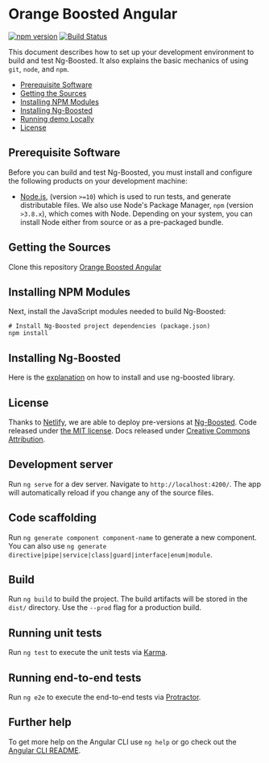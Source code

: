 # Orange Boosted Angular

[![npm version](https://badge.fury.io/js/ng-boosted.svg)](https://badge.fury.io/js/ng-boosted)
[![Build Status](https://travis-ci.org/Orange-OpenSource/Orange-Boosted-Angular.svg?branch=refacto-structure)](https://travis-ci.org/Orange-OpenSource/Orange-Boosted-Angular)

This document describes how to set up your development environment to build and test Ng-Boosted.
It also explains the basic mechanics of using `git`, `node`, and `npm`.

* [Prerequisite Software](#prerequisite-software)
* [Getting the Sources](#getting-the-sources)
* [Installing NPM Modules](#installing-npm-modules)
* [Installing Ng-Boosted](#installing-lib)
* [Running demo Locally](#running-demo-locally)
* [License](#license)

## Prerequisite Software

Before you can build and test Ng-Boosted, you must install and configure the
following products on your development machine:

* [Node.js](http://nodejs.org), (version `>=10`) which is used to run tests, and generate distributable files. We also use Node's Package Manager, `npm`
  (version `>3.8.x`), which comes with Node. Depending on your system, you can install Node either from
  source or as a pre-packaged bundle.

## Getting the Sources

Clone this repository [Orange Boosted Angular](https://github.com/Orange-OpenSource/Orange-Boosted-Angular.git)


## Installing NPM Modules

Next, install the JavaScript modules needed to build Ng-Boosted:

```shell
# Install Ng-Boosted project dependencies (package.json)
npm install
```

## Installing Ng-Boosted

Here is the [explanation](https://ng-boosted.orange.com/#/start) on how to install and use ng-boosted library.

## License

Thanks to [Netlify](https://www.netlify.com/), we are able to deploy pre-versions at [Ng-Boosted](https://ng-boosted.netlify.com).
Code released under [the MIT license](LICENSE). Docs released under [Creative Commons Attribution](docs/LICENSE).


## Development server

Run `ng serve` for a dev server. Navigate to `http://localhost:4200/`. The app will automatically reload if you change any of the source files.

## Code scaffolding

Run `ng generate component component-name` to generate a new component. You can also use `ng generate directive|pipe|service|class|guard|interface|enum|module`.

## Build

Run `ng build` to build the project. The build artifacts will be stored in the `dist/` directory. Use the `--prod` flag for a production build.

## Running unit tests

Run `ng test` to execute the unit tests via [Karma](https://karma-runner.github.io).

## Running end-to-end tests

Run `ng e2e` to execute the end-to-end tests via [Protractor](http://www.protractortest.org/).

## Further help

To get more help on the Angular CLI use `ng help` or go check out the [Angular CLI README](https://github.com/angular/angular-cli/blob/master/README.md).
